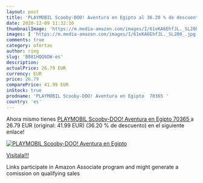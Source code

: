 ```yaml
---
layout: post
title: 'PLAYMOBIL Scooby-DOO! Aventura en Egipto al 36.20 % de descuento'
date: 2020-12-09 11:32:10
thumbnailImage: 'https://m.media-amazon.com/images/I/61eKA6EhfJL._SL200_.jpg'
images: [ 'https://m.media-amazon.com/images/I/61eKA6EhfJL._SL200_.jpg' ]
comments: true
category: ofertas
author: ring
slug: 'B081HQQ6DW-es'
description:
actualPrice: 26.79 EUR
currency: EUR
price: 26.79
comparePrice: 41.99 EUR
inStock: true
prodname: 'PLAYMOBIL Scooby-DOO! Aventura en Egipto  70365 '
country: 'es'
---
```


Ahora mismo tienes [PLAYMOBIL Scooby-DOO! Aventura en Egipto  70365 ](https://www.amazon.es/dp/B081HQQ6DW/?tag=tolees-21) a 26.79 EUR (original: 41.99 EUR) (36.20 %  de descuento) en el siguiente enlace!

[![PLAYMOBIL Scooby-DOO! Aventura en Egipto](https://m.media-amazon.com/images/I/61eKA6EhfJL._SL200_.jpg)](https://www.amazon.es/dp/B081HQQ6DW/?tag=tolees-21)

[Visítala!!!](https://www.amazon.es/dp/B081HQQ6DW/?tag=tolees-21)

Links participate in Amazon Associate program and might generate a comission on qualifying sales
